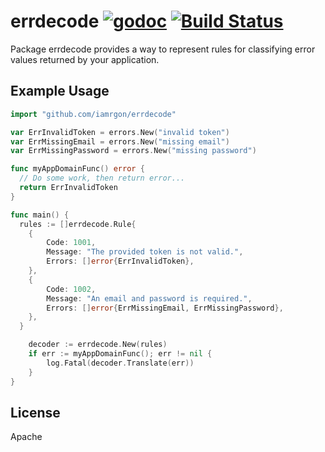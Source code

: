 # errdecode [![godoc](https://godoc.org/github.com/iamrgon/errdecode?status.svg)](https://godoc.org/github.com/iamrgon/errdecode) [![Build Status](https://travis-ci.org/iamrgon/errdecode.svg?branch=master)](https://travis-ci.org/iamrgon/errdecode)

Package errdecode provides a way to represent rules for classifying error
values returned by your application.

## Example Usage

```go
import "github.com/iamrgon/errdecode"

var ErrInvalidToken = errors.New("invalid token")
var ErrMissingEmail = errors.New("missing email")
var ErrMissingPassword = errors.New("missing password")

func myAppDomainFunc() error {
  // Do some work, then return error...
  return ErrInvalidToken
}

func main() {
  rules := []errdecode.Rule{
  	{
  		Code: 1001,
  		Message: "The provided token is not valid.",
  		Errors: []error{ErrInvalidToken},
  	},
  	{
  		Code: 1002,
  		Message: "An email and password is required.",
  		Errors: []error{ErrMissingEmail, ErrMissingPassword},
  	},
  }

	decoder := errdecode.New(rules)
	if err := myAppDomainFunc(); err != nil {
		log.Fatal(decoder.Translate(err))
	}
}
```

## License
Apache


